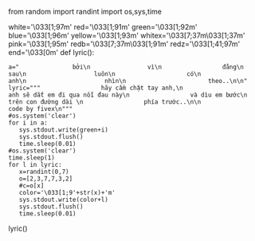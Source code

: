 from random import randint
import os,sys,time

white='\033[1;97m'
red='\033[1;91m'
green='\033[1;92m'
blue='\033[1;96m'
yellow='\033[1;93m'
whitex='\033[7;37m\033[1;37m'
pink='\033[1;95m'
redb='\033[7;37m\033[1;91m'
redz='\033[1;41;97m'
end='\033[0m'
def lyric():
    
    a="               bởi\n                vì\n                 đằng\n                  sau\n                   luôn\n                    có\n                     anh\n                      nhìn\n                       theo..\n\n"
    lyric="""                 hãy cầm chặt tay anh,\n                    anh sẽ dắt em đi qua nỗi đau này\n                 và dìu em bước\n                    trên con đường dài \n                 phía trước..\n\n                    code by fivex\n"""
    #os.system('clear')
    for i in a:
       sys.stdout.write(green+i)
       sys.stdout.flush()
       time.sleep(0.01)
    #os.system('clear')
    time.sleep(1)
    for l in lyric:
       x=randint(0,7)
       o=[2,3,7,7,3,2]
       #c=o[x]
       color='\033[1;9'+str(x)+'m'
       sys.stdout.write(color+l)
       sys.stdout.flush()
       time.sleep(0.01)
lyric()
